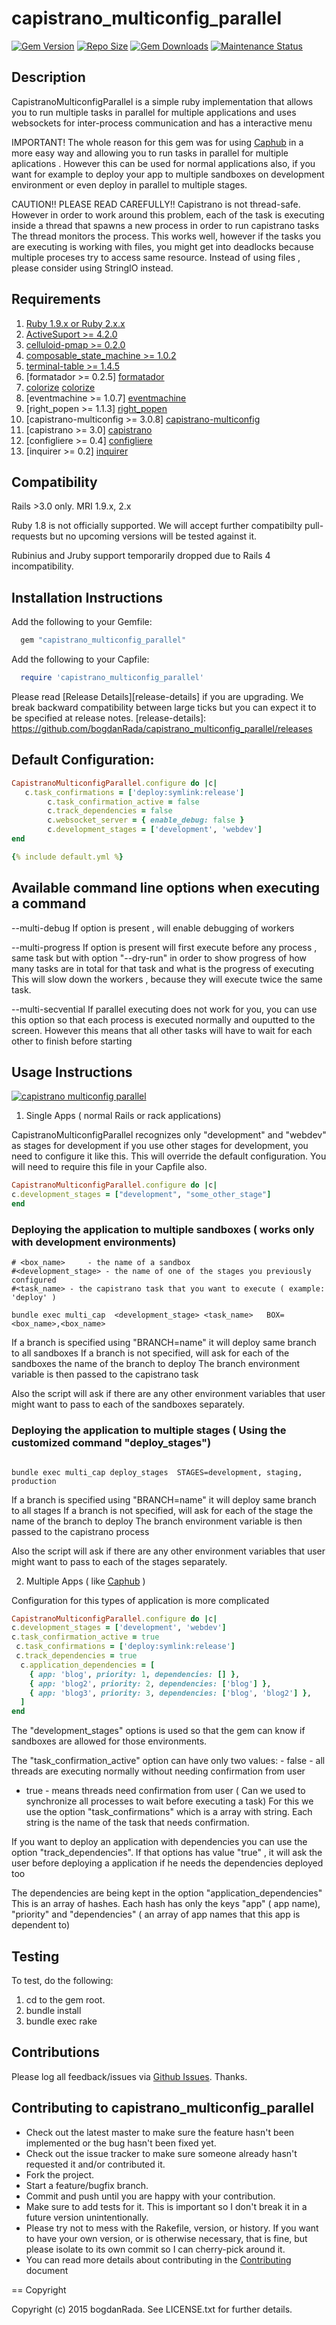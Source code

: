 capistrano_multiconfig_parallel
==================

[![Gem Version](https://badge.fury.io/rb/capistrano_multiconfig_parallel.svg)](http://badge.fury.io/rb/capistrano_multiconfig_parallel)
[![Repo Size](https://reposs.herokuapp.com/?path=bogdanRada/capistrano_multiconfig_parallel)](https://github.com/bogdanRada/capistrano_multiconfig_parallel)
[![Gem Downloads](https://ruby-gem-downloads-badge.herokuapp.com/capistrano_multiconfig_parallel?type=total&style=dynamic)](https://github.com/bogdanRada/capistrano_multiconfig_parallel)
[![Maintenance Status](http://stillmaintained.com/bogdanRada/capistrano_multiconfig_parallel.png)](https://github.com/bogdanRada/capistrano_multiconfig_parallel)

Description
--------
CapistranoMulticonfigParallel is a simple ruby implementation that allows you to run multiple tasks in parallel for multiple applications and uses websockets for inter-process communication and has a interactive menu

IMPORTANT!  The whole reason for this gem was for using [Caphub][caphub]  in a more easy way and allowing you to run tasks in parallel for multiple aplications . 
However this can be used for normal applications also, if you want for example to deploy your app to multiple sandboxes on development environment
or even deploy in parallel to multiple stages.

CAUTION!! PLEASE READ CAREFULLY!! Capistrano is not thread-safe. However in order to work around this problem, each of the task is executing inside a thread that spawns a new process in order to run capistrano tasks
The thread monitors the process. This works well, however if the tasks you are executing is working with files, you might get into deadlocks because multiple proceses try to access same resource.
Instead of using files , please consider using StringIO instead. 

[caphub]: https://github.com/railsware/caphub

Requirements
--------
1.  [Ruby 1.9.x or Ruby 2.x.x][ruby]
2. [ActiveSuport >= 4.2.0][activesupport]
3. [celluloid-pmap >= 0.2.0][celluloid_pmap]
5. [composable_state_machine >= 1.0.2][composable_state_machine]
6. [terminal-table >= 1.4.5][terminal_table]
7. [formatador >= 0.2.5] [formatador]
8. [colorize] [colorize]
9. [eventmachine >= 1.0.7] [eventmachine]
10. [right_popen >= 1.1.3] [right_popen]
11. [capistrano-multiconfig >= 3.0.8] [capistrano-multiconfig]
12. [capistrano >= 3.0] [capistrano]
13. [configliere >= 0.4] [configliere]
14.  [inquirer >= 0.2] [inquirer]

[ruby]: http://www.ruby-lang.org
[activesupport]:https://rubygems.org/gems/activesupport
[capistrano_multiconfig_parallel]:https://github.com/bogdanRada/capistrano_multiconfig_parallel
[celluloid_pmap]:https://github.com/jwo/celluloid-pmap
[composable_state_machine]: https://github.com/swoop-inc/composable_state_machine
[terminal_table]: https://github.com/tj/terminal-table
[formatador]: https://github.com/geemus/formatador
[colorize]: https://github.com/fazibear/colorize
[eventmachine]: https://github.com/eventmachine/eventmachine
[right_popen]: https://github.com/rightscale/right_popen
[capistrano-multiconfig]: https://github.com/railsware/capistrano-multiconfig
[capistrano]: https://github.com/capistrano/capistrano/
[configliere]: https://github.com/infochimps-platform/configliere
[inquirer]: https://github.com/arlimus/inquirer.rb

Compatibility
--------

Rails >3.0 only. MRI 1.9.x, 2.x

Ruby 1.8 is not officially supported. We will accept further compatibilty pull-requests but no upcoming versions will be tested against it.

Rubinius and Jruby  support temporarily dropped due to Rails 4 incompatibility.

Installation Instructions
--------

Add the following to your Gemfile:
  
```ruby
  gem "capistrano_multiconfig_parallel"
```


Add the following to your Capfile:
  
```ruby
  require 'capistrano_multiconfig_parallel'
```

Please read  [Release Details][release-details] if you are upgrading. We break backward compatibility between large ticks but you can expect it to be specified at release notes.
[release-details]: https://github.com/bogdanRada/capistrano_multiconfig_parallel/releases

Default Configuration:
--------

```ruby
CapistranoMulticonfigParallel.configure do |c|
   c.task_confirmations = ['deploy:symlink:release']
        c.task_confirmation_active = false
        c.track_dependencies = false
        c.websocket_server = { enable_debug: false }
        c.development_stages = ['development', 'webdev']
end
```

```yaml
{% include default.yml %}
```

 Available command line  options when executing a command
--------

--multi-debug
   If option is present , will enable debugging of workers

--multi-progress
  If option is present will first execute before any process , same task but with option "--dry-run" in order to show progress of how many tasks are in total for that task and what is the progress of executing
 This will slow down the workers , because they will execute twice the same task.

--multi-secvential
  If parallel executing does not work for you, you can use this option so that each process is executed normally and ouputted to the screen.
  However this means that all other tasks will have to wait for each other to finish before starting 


Usage Instructions
--------

[![capistrano multiconfig parallel ](img/parallel_demo.png)](#features)

1. Single Apps ( normal Rails or rack applications) 
    
CapistranoMulticonfigParallel recognizes only "development" and "webdev" as stages for development
if you use other stages for development, you need to configure it like this. This will override the default configuration.
You will need to require this file in your Capfile also.

```ruby
CapistranoMulticonfigParallel.configure do |c|
c.development_stages = ["development", "some_other_stage"]
end
```
### Deploying the application  to multiple sandboxes ( works only with development environments)

```shell
# <box_name>     - the name of a sandbox
#<development_stage> - the name of one of the stages you previously configured
#<task_name> - the capistrano task that you want to execute ( example: 'deploy' )

bundle exec multi_cap  <development_stage> <task_name>   BOX=<box_name>,<box_name> 

```

If a branch is specified using "BRANCH=name" it will deploy same branch to all sandboxes
If a branch is not specified, will ask for each of the sandboxes the name of the branch to deploy
The branch environment variable is then passed to the capistrano task

Also the script will ask if there are any other environment variables that user might want to pass to each of the sandboxes separately.

### Deploying the application  to multiple stages  ( Using the customized command "deploy_stages")
  

```shell

bundle exec multi_cap deploy_stages  STAGES=development, staging, production
```

If a branch is specified using "BRANCH=name" it will deploy same branch to all stages
If a branch is not specified, will ask for each of the stage the name of the branch to deploy
The branch environment variable is then passed to the capistrano process

Also the script will ask if there are any other environment variables that user might want to pass to each of the stages separately.



2. Multiple Apps ( like [Caphub][caphub]  ) 


Configuration for this types of application is more complicated

```ruby
CapistranoMulticonfigParallel.configure do |c|
c.development_stages = ['development', 'webdev']  
c.task_confirmation_active = true
 c.task_confirmations = ['deploy:symlink:release'] 
 c.track_dependencies = true
  c.application_dependencies = [
    { app: 'blog', priority: 1, dependencies: [] },
    { app: 'blog2', priority: 2, dependencies: ['blog'] },
    { app: 'blog3', priority: 3, dependencies: ['blog', 'blog2'] },
  ]
end
```

The "development_stages" options is used so that the gem can know if sandboxes are allowed for those environments.

The "task_confirmation_active" option can have only two values:
    - false  - all threads are executing normally without needing confirmation from user
   - true - means threads need confirmation from user ( Can we used to synchronize all processes to wait before executing a task) 
             For this we use the option "task_confirmations" which is a array with string. 
              Each string is  the name of the task that needs confirmation.


If you want to deploy an application with dependencies you can use   the option "track_dependencies".
If that options has value "true" , it will ask the user before deploying a application if he needs the dependencies deployed too

The dependencies are being kept in the option "application_dependencies"
This is an array of hashes. Each hash has only the keys "app" ( app name), "priority" and "dependencies" ( an array of app names that this app is dependent to)

 

 Testing
--------

To test, do the following:

1. cd to the gem root.
2. bundle install
3. bundle exec rake

Contributions
--------

Please log all feedback/issues via [Github Issues][issues].  Thanks.

[issues]: http://github.com/bogdanRada/capistrano_multiconfig_parallel/issues

Contributing to capistrano_multiconfig_parallel
--------

* Check out the latest master to make sure the feature hasn't been implemented or the bug hasn't been fixed yet.
* Check out the issue tracker to make sure someone already hasn't requested it and/or contributed it.
* Fork the project.
* Start a feature/bugfix branch.
* Commit and push until you are happy with your contribution.
* Make sure to add tests for it. This is important so I don't break it in a future version unintentionally.
* Please try not to mess with the Rakefile, version, or history. If you want to have your own version, or is otherwise necessary, that is fine, but please isolate to its own commit so I can cherry-pick around it.
* You can read more details about contributing in the [Contributing][contributing] document

[contributing]: https://github.com/bogdanRada/capistrano_multiconfig_parallel/blob/master/CONTRIBUTING.md

== Copyright

Copyright (c) 2015 bogdanRada. See LICENSE.txt for
further details.
